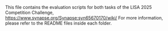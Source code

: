 This file contains the evaluation scripts for both tasks of the LISA 2025 Competition Challenge, https://www.synapse.org/Synapse:syn65670170/wiki/
For more information, please refer to the README files inside each folder.
